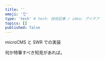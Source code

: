 ```yaml
---
title: ''
emoji: '👌'
type: 'tech' # tech: 技術記事 / idea: アイデア
topics: []
published: false
---
```


microCMS と SWR での実装

何か特筆すべき知見があれば。

